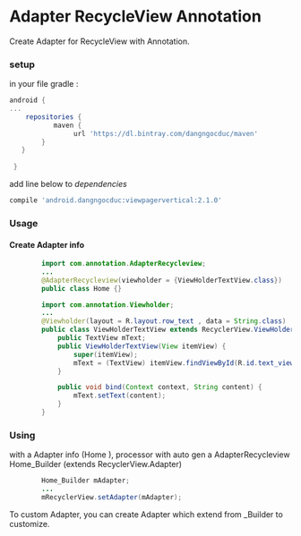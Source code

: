 #  Adapter RecycleView Annotation
 Create Adapter for RecycleView with Annotation.
### setup 
in your file gradle  : 
```groovy 
android {
...
    repositories {
           maven {
                url 'https://dl.bintray.com/dangngocduc/maven'
        }
   } 
   
 }
```

add line below  to  _dependencies_
```groovy
compile 'android.dangngocduc:viewpagervertical:2.1.0'
```
### Usage
#### Create Adapter info 
```java
		import com.annotation.AdapterRecycleview;
		...
		@AdapterRecycleview(viewholder = {ViewHolderTextView.class})
		public class Home {}
```

```java
		import com.annotation.Viewholder;
		...
		@Viewholder(layout = R.layout.row_text , data = String.class)
		public class ViewHolderTextView extends RecyclerView.ViewHolder {
			public TextView mText;
			public ViewHolderTextView(View itemView) {
				super(itemView);
				mText = (TextView) itemView.findViewById(R.id.text_view);
			}

			public void bind(Context context, String content) {
				mText.setText(content);
			}
		}
```
### Using 
with a Adapter info (Home ), processor with auto gen a AdapterRecycleview Home_Builder (extends RecyclerView.Adapter)
```java
        Home_Builder mAdapter;
        ...
        mRecyclerView.setAdapter(mAdapter);
```
To custom Adapter, you can create Adapter which extend from  <Your Info>_Builder to customize.

